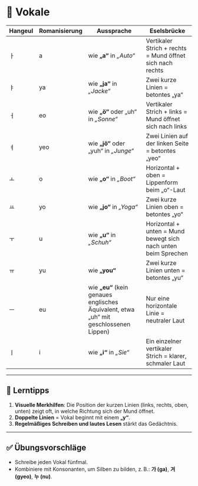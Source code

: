# 📘 Vokale

| Hangeul | Romanisierung | Aussprache                                | Eselsbrücke                                                  | 
|---------|----------------|--------------------------------------------|---------------------------------------------------------------|
| ㅏ      | a              | wie **„a“** in *„Auto“*                    | Vertikaler Strich + rechts = Mund öffnet sich nach rechts     |           
| ㅑ      | ya             | wie **„ja“** in *„Jacke“*                  | Zwei kurze Linien = betontes „ya“                             |           
| ㅓ      | eo             | wie **„ö“** oder „uh“ in *„Sonne“*         | Vertikaler Strich + links = Mund öffnet sich nach links       |           
| ㅕ      | yeo            | wie **„jö“** oder „yuh“ in *„Junge“*       | Zwei Linien auf der linken Seite = betontes „yeo“             |           
| ㅗ      | o              | wie **„o“** in *„Boot“*                    | Horizontal + oben = Lippenform beim „o“-Laut                  |           
| ㅛ      | yo             | wie **„jo“** in *„Yoga“*                   | Zwei kurze Linien oben = betontes „yo“                        |           
| ㅜ      | u              | wie **„u“** in *„Schuh“*                   | Horizontal + unten = Mund bewegt sich nach unten beim Sprechen|           
| ㅠ      | yu             | wie **„you“**                              | Zwei kurze Linien unten = betontes „yu“                       |           
| ㅡ      | eu             | wie **„eu“** (kein genaues englisches Äquivalent, etwa „uh“ mit geschlossenen Lippen) | Nur eine horizontale Linie = neutraler Laut |           
| ㅣ      | i              | wie **„i“** in *„Sie“*                     | Ein einzelner vertikaler Strich = klarer, schmaler Laut       |           

---

## 📝 Lerntipps

1. **Visuelle Merkhilfen**: Die Position der kurzen Linien (links, rechts, oben, unten) zeigt oft, in welche Richtung sich der Mund öffnet.
2. **Doppelte Linien** = Vokal beginnt mit einem **„y“**.
3. **Regelmäßiges Schreiben und lautes Lesen** stärkt das Gedächtnis.

---

## ✅ Übungsvorschläge

- Schreibe jeden Vokal fünfmal.
- Kombiniere mit Konsonanten, um Silben zu bilden, z. B.: **가 (ga)**, **겨 (gyeo)**, **누 (nu)**.
